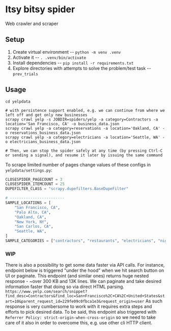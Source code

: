 # Itsy bitsy spider

Web crawler and scraper

## Setup

1. Create virtual environment -- `python -m venv .venv`
2. Activate it -- `. .venv/bin/activate`
3. Install dependencies -- `pip install -r requirements.txt`
4. Explore directories with attempts to solve the problem/test task -- `prev_trials`

## Usage

```shell
cd yelpdata

# with persistence support enabled, e.g. we can continue from where we left off and get only new businesses
scrapy crawl yelp -s JOBDIR=spiders/yelp -a category=Contractors -a location='San Francisco, CA' -o business_data.json
scrapy crawl yelp -a category=reservations -a location='Oakland, CA' -o reservations_business_data.json
scrapy crawl yelp -a category=electricians -a location='Seattle, WA' -o electricians_business_data.json

# Then, we can stop the spider safely at any time (by pressing Ctrl-C or sending a signal), and resume it later by issuing the same command
```

To scrape limited number of pages change values of these configs in `yelpdata/settings.py`:

```python
CLOSESPIDER_PAGECOUNT = 3
CLOSESPIDER_ITEMCOUNT = 25
DUPEFILTER_CLASS = "scrapy.dupefilters.BaseDupeFilter"

# ------------------------
SAMPLE_LOCATIONS = [
    "San Francisco, CA",
    "Palo Alto, CA",
    "Oakland, CA",
    "New York, NY",
    "San Carlos, CA",
    "Seattle, WA",
]
SAMPLE_CATEGORIES = ["contractors", "restaurants", "electricians", "nightlife", "delivery", "reservations"]

```

### WIP

There is also a possibility to get some data faster via API calls. For instance, endpoint below is triggered "under the hood" when we hit search button on UI or paginate.
This endpoint (and similar ones) returns huge nested response - ~over 300 KB and 13K lines. We can paginate and take desired information faster that doing so via direct HTML parsing.
`https://www.yelp.com/search/snippet?find_desc=Contractors&find_loc=San+Francisco%2C+CA%2C+United+States&start=10&parent_request_id=229fe09c0fbca1e3&request_origin=user`
As such response is very cumbersome to work with it requires extra steps and efforts to pick desired data.
To be said, this endpoint also triggered with `Referrer Policy: strict-origin-when-cross-origin` so we need to take care of it also in order to overcome this, e.g. use other cli HTTP client.
